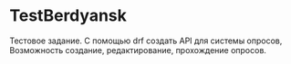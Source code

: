 # TestBerdyansk
Тестовое задание. С помощью drf создать API для системы опросов, Возможность создание, редактирование, прохождение опросов. 

